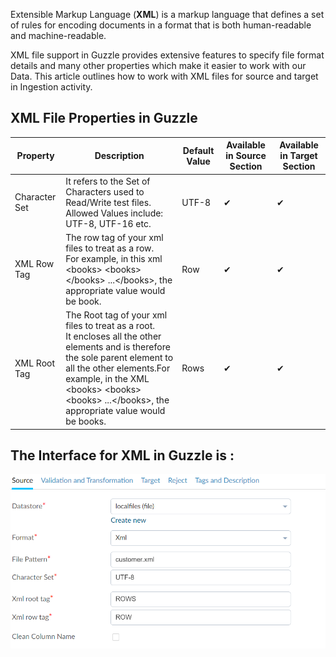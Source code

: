 Extensible Markup Language (**XML**) is a markup language that defines a set of rules for encoding documents in a format that is both human-readable and machine-readable.

XML file support in Guzzle provides extensive features to specify file format details and many other properties which make it easier to work with our Data. This article outlines how to work with XML files for source and target in Ingestion activity.  

## XML File Properties in Guzzle

|Property|Description|Default Value|Available in Source Section|Available in Target Section|
|--- |--- |--- |--- |--- |
|Character Set|It refers to the Set of Characters used to Read/Write test files. Allowed Values include: UTF-8, UTF-16 etc.|UTF-8|✔|✔|
|XML Row Tag|The row tag of your xml files to treat as a row.<br/>For example, in this xml &lt;books&gt; &lt;books&gt;&lt;/books&gt; ...&lt;/books&gt;, the appropriate value would be book.|Row|✔|✔|
|XML Root Tag|The Root tag of your xml files to treat as a root.<br/>It encloses all the other elements and is therefore the sole parent element to all the other elements.For example, in the XML  &lt;books&gt; &lt;books&gt; &lt;books&gt; ...&lt;/books&gt;, the appropriate value would be books.|Rows|✔|✔|


## The Interface for XML in Guzzle is :

![image alt text](/img/docs/how-to-guides/ingest_data/xml.png)

